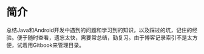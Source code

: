# 简介

总结Java和Android开发中遇到的问题和学习到的知识，以及踩过的坑，记住的经验。便于随时查看，遗忘太快，需要常总结，勤复习。由于博客记录索引不是太方便，试着用Gitbook来管理目录。